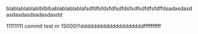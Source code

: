 blablablablablblblbablablablablafsdfdfsfdsfdfsdfdsfsdfsdfdfsfdffdsadasdasdasdasdasdsadasdasdd

11111111
commit test nr 15000!!!ddddddddddddddddddddffffffffff